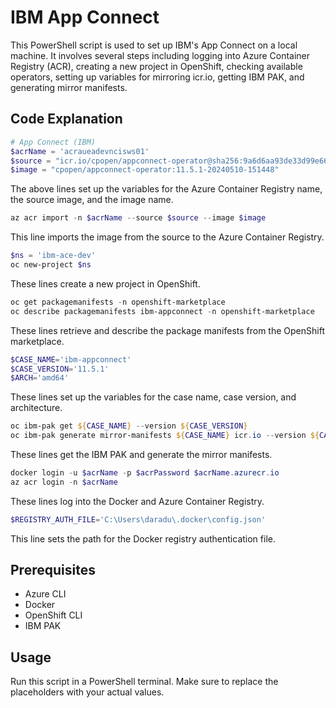 # IBM App Connect

This PowerShell script is used to set up IBM's App Connect on a local machine. It involves several steps including logging into Azure Container Registry (ACR), creating a new project in OpenShift, checking available operators, setting up variables for mirroring icr.io, getting IBM PAK, and generating mirror manifests.

## Code Explanation

```powershell
# App Connect (IBM)
$acrName = 'acraueadevncisws01'
$source = "icr.io/cpopen/appconnect-operator@sha256:9a6d6aa93de33d99e66ecfc1f71fb76aa24b0904fbc479ce82c49e49d542f920"
$image = "cpopen/appconnect-operator:11.5.1-20240510-151448"
```
The above lines set up the variables for the Azure Container Registry name, the source image, and the image name.

```powershell
az acr import -n $acrName --source $source --image $image
```
This line imports the image from the source to the Azure Container Registry.

```powershell
$ns = 'ibm-ace-dev'
oc new-project $ns
```
These lines create a new project in OpenShift.

```powershell
oc get packagemanifests -n openshift-marketplace
oc describe packagemanifests ibm-appconnect -n openshift-marketplace
```
These lines retrieve and describe the package manifests from the OpenShift marketplace.

```powershell
$CASE_NAME='ibm-appconnect'
$CASE_VERSION='11.5.1'
$ARCH='amd64'
```
These lines set up the variables for the case name, case version, and architecture.

```powershell
oc ibm-pak get ${CASE_NAME} --version ${CASE_VERSION}
oc ibm-pak generate mirror-manifests ${CASE_NAME} icr.io --version ${CASE_VERSION}
```
These lines get the IBM PAK and generate the mirror manifests.

```powershell
docker login -u $acrName -p $acrPassword $acrName.azurecr.io
az acr login -n $acrName
```
These lines log into the Docker and Azure Container Registry.

```powershell
$REGISTRY_AUTH_FILE='C:\Users\daradu\.docker\config.json'
```
This line sets the path for the Docker registry authentication file.

## Prerequisites

- Azure CLI
- Docker
- OpenShift CLI
- IBM PAK

## Usage

Run this script in a PowerShell terminal. Make sure to replace the placeholders with your actual values.